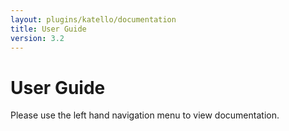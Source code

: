 ```yaml
---
layout: plugins/katello/documentation
title: User Guide
version: 3.2
---
```


# User Guide

Please use the left hand navigation menu to view documentation.
